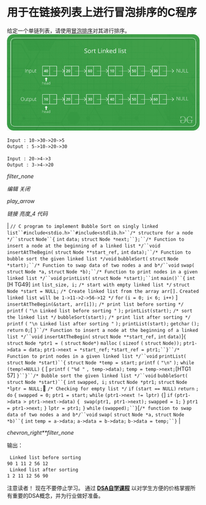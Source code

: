 # 用于在链接列表上进行冒泡排序的C程序

给定一个单链列表，请使用[冒泡排序](http://www.geeksforgeeks.org/bubble-sort/)对其进行排序。
![sorting image](img/cc3d3ac699ac03f5792746b3e3e54865.png)

```
Input : 10->30->20->5
Output : 5->10->20->30

Input : 20->4->3
Output : 3->4->20
```

*filter_none*

*编辑*
*关闭*

*play_arrow*

*链接*
*亮度_4*
*代码*

| `// C program to implement Bubble Sort on singly linked list``#include<stdio.h>``#include<stdlib.h>``/* structure for a node */``struct` `Node``{` `int` `data;` `struct` `Node *next;``};``/* Function to insert a node at the beginning of a linked list */``void` `insertAtTheBegin(` `struct` `Node **start_ref,` `int` `data);``/* Function to bubble sort the given linked list */`​​`void` `bubbleSort(` `struct` `Node *start);``/* Function to swap data of two nodes a and b*/``void` `swap(` `struct` `Node *a,` `struct` `Node *b);``/* Function to print nodes in a given linked list */``void` `printList(` `struct` `Node *start);``int` `main()``{` `int` [H TG49] `int` `list_size, i;` `/* start with empty linked list */` `struct` `Node *start = NULL;` `/* Create linked list from the array arr[].` `Created linked list will be 1->11->2->56->12 */` `for` `(i = 0; i< 6; i++)` ] `insertAtTheBegin(&start, arr[i]);` `/* print list before sorting */` `printf` `(` `"\n Linked list before sorting "` `);` `printList(start);` `/* sort the linked list */` `bubbleSort(start);` `/* print list after sorting */` `printf` `(` `"\n Linked list after sorting "` `);` `printList(start);` `getchar` `();` `return` `0;`[ `}``/* Function to insert a node at the beginning of a linked list */``void` `insertAtTheBegin(` `struct` `Node **start_ref,` `int` `data)`]`{` `struct` `Node *ptr1 = (` `struct` `Node*)` `malloc` `(` `sizeof` `(` `struct` `Node));` `ptr1->data = data;` `ptr1->next = *start_ref;` `*start_ref = ptr1;``}``/* Function to print nodes in a given linked list */``void` `printList(` `struct` `Node *start)``{` `struct` `Node *temp = start;` `printf` `(` `"\n"` `);` `while` `(temp!=NULL)` `{` [ `printf` `(` `"%d "` `, temp->data);` `temp = temp->next;`[HTG1 57] `}``}``/* Bubble sort the given linked list */``void` `bubbleSort(` `struct` `Node *start)``{` `int` `swapped, i;` `struct` `Node *ptr1;` `struct` `Node *lptr = NULL;` `/* Checking for empty list */` `if` `(start == NULL)` `return` `;` `do` `{` `swapped = 0;` `ptr1 = start;` `while` `(ptr1->next != lptr)` `{`] `if` `(ptr1->data > ptr1->next->data)` `{ ` `swap(ptr1, ptr1->next);` `swapped = 1;` `}` `ptr1 = ptr1->next;` `}` `lptr = ptr1;` `}` `while` `(swapped);``}`[`/* function to swap data of two nodes a and b*/``void` `swap(` `struct` `Node *a,` `struct` `Node *b)``{` `int` `temp = a->data;` `a->data = b->data;` `b->data = temp;``}` |

*chevron_right**filter_none*

输出：

```
 Linked list before sorting
90 1 11 2 56 12
 Linked list after sorting
1 2 11 12 56 90
```

注意读者！ 现在不要停止学习。 通过 [**DSA自学课程**](https://practice.geeksforgeeks.org/courses/dsa-self-paced?utm_source=geeksforgeeks&utm_medium=article&utm_campaign=gfg_article_dsa_content_bottom) 以对学生方便的价格掌握所有重要的DSA概念，并为行业做好准备。
